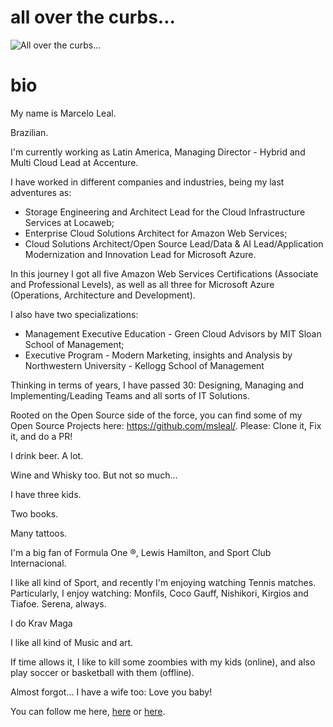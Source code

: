 # all over the curbs...
![All over the curbs...](https://aroundcorners.azureedge.net/assets/images/ac.jpg?raw=true)

# bio
My name is Marcelo Leal.

Brazilian.

I'm currently working as Latin America, Managing Director - Hybrid and Multi Cloud Lead at Accenture.

I have worked in different companies and industries, being my last adventures as: 
- Storage Engineering and Architect Lead for the Cloud Infrastructure Services at Locaweb; 
- Enterprise Cloud Solutions Architect for Amazon Web Services;
- Cloud Solutions Architect/Open Source Lead/Data & AI Lead/Application Modernization and Innovation Lead for Microsoft Azure.

In this journey I got all five Amazon Web Services Certifications (Associate and Professional Levels), as well as all three for Microsoft Azure (Operations, Architecture and Development). 

I also have two specializations:
- Management Executive Education - Green Cloud Advisors by MIT Sloan School of Management;
- Executive Program - Modern Marketing, insights and Analysis by Northwestern University - Kellogg School of Management

Thinking in terms of years, I have passed 30: Designing, Managing and Implementing/Leading Teams and all sorts of IT Solutions.

Rooted on the Open Source side of the force, you can find some of my Open Source Projects here: https://github.com/msleal/. 
Please: Clone it, Fix it, and do a PR!

I drink beer. A lot.

Wine and Whisky too. But not so much...

I have three kids.

Two books.

Many tattoos.

I'm a big fan of Formula One ®, Lewis Hamilton, and Sport Club Internacional.

I like all kind of Sport, and recently I'm enjoying watching Tennis matches. 
Particularly, I enjoy watching: Monfils, Coco Gauff, Nishikori, Kirgios and Tiafoe. 
Serena, always.

I do Krav Maga

I like all kind of Music and art.

If time allows it, I like to kill some zoombies with my kids (online), and also play soccer or basketball with them (offline).

Almost forgot... I have a wife too: Love you baby!

You can follow me here, [here](https://linkedin.com/in/marceloleal/) or [here](https://instagram.com/byleal/).
